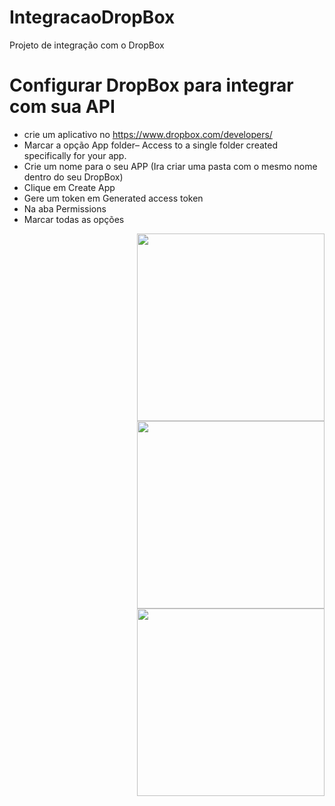 # IntegracaoDropBox
Projeto de integração com o DropBox

# Configurar DropBox para integrar com sua API
- crie um aplicativo no https://www.dropbox.com/developers/
- Marcar a opção App folder– Access to a single folder created specifically for your app.
- Crie um nome para o seu APP (Ira criar uma pasta com o mesmo nome dentro do seu DropBox)
- Clique em Create App
- Gere um token em Generated access token
- Na aba Permissions 
- Marcar todas as opções
<img align="right" src="https://github.com/rogerioxonchim/images/blob/main/DropBox03.PNG" width="300" heigth="600" style="max-width:100%;">
<img align="right" src="https://github.com/rogerioxonchim/images/blob/main/DropBox02.PNG" width="300" heigth="400" style="max-width:100%;">
<img align="right" src="https://github.com/rogerioxonchim/images/blob/main/DropBox01.PNG" width="300" heigth="400" style="max-width:100%;">



